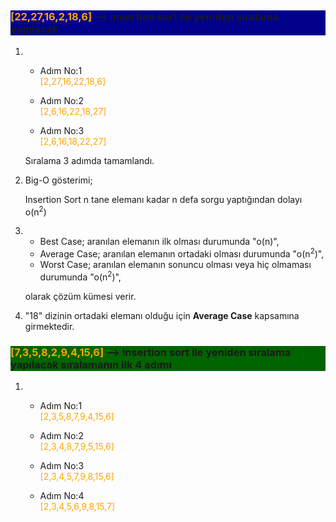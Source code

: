 ## <h3 style="background-color: darkblue; font-weight:bold;"><span style="color:orange;">[22,27,16,2,18,6]</span> --> insertion sort ile yeniden sıralama yapılacak</h3>


1.  -   Adım No:1 <br>
        <span style="color:orange;">[2,27,16,22,18,6]</span>

    -   Adım No:2 <br>
        <span style="color:orange;">[2,6,16,22,18,27]</span>

    -   Adım No:3 <br>
        <span style="color:orange;">[2,6,16,18,22,27]</span>

    Sıralama 3 adımda tamamlandı.

2.  Big-O gösterimi;

    Insertion Sort n tane elemanı kadar n defa sorgu yaptığından dolayı o(n<sup>2</sup>)

3.  
    - Best Case; aranılan elemanın ilk olması durumunda "o(n)",
    - Average Case; aranılan elemanın ortadaki olması durumunda "o(n<sup>2</sup>)",
    - Worst Case; aranılan elemanın sonuncu olması veya hiç olmaması durumunda "o(n<sup>2</sup>)",

    olarak çözüm kümesi verir.

4.  "18" dizinin ortadaki elemanı olduğu için **Average Case** kapsamına girmektedir.


   
<h3 style="background-color: darkgreen; font-weight:bold;"><span style="color:orange;">[7,3,5,8,2,9,4,15,6] </span> --> insertion sort ile yeniden sıralama yapılacak sıralamanın ilk 4 adımı </h3>

1.  -   Adım No:1 <br>
        <span style="color:orange;">[2,3,5,8,7,9,4,15,6]</span>

    -   Adım No:2 <br>
        <span style="color:orange;">[2,3,4,8,7,9,5,15,6]</span>

    -   Adım No:3 <br>
        <span style="color:orange;">[2,3,4,5,7,9,8,15,6]</span>
    
    -   Adım No:4 <br>
        <span style="color:orange;">[2,3,4,5,6,9,8,15,7]</span>